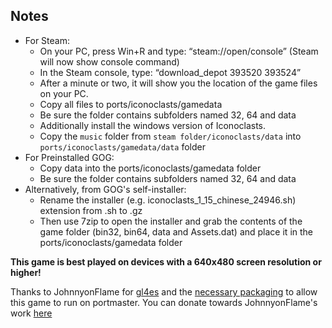 ## Notes

* For Steam:
    * On your PC, press Win+R and type: “steam://open/console” (Steam will now show console command)
    * In the Steam console, type: “download_depot 393520 393524”
    * After a minute or two, it will show you the location of the game files on your PC.
    * Copy all files to ports/iconoclasts/gamedata
    * Be sure the folder contains subfolders named 32, 64 and data
    * Additionally install the windows version of Iconoclasts.
    * Copy the `music` folder from `steam folder/iconoclasts/data` into `ports/iconoclasts/gamedata/data` folder
* For Preinstalled GOG:
    * Copy data into the ports/iconoclasts/gamedata folder
    * Be sure the folder contains subfolders named 32, 64 and data
* Alternatively, from GOG's self-installer:
    * Rename the installer (e.g. iconoclasts_1_15_chinese_24946.sh) extension from .sh to .gz
    * Then use 7zip to open the installer and grab the contents of the game folder (bin32, bin64, data and Assets.dat) and place it in the ports/iconoclasts/gamedata folder

**This game is best played on devices with a 640x480 screen resolution or higher!**

Thanks to JohnnyonFlame for [gl4es](https://github.com/ptitSeb/gl4es/pull/362) and the [necessary packaging](https://github.com/JohnnyonFlame/BoxofPatches) to allow this game to run on portmaster.
You can donate towards JohnnyonFlame's work [here](https://ko-fi.com/johnnyonflame)
